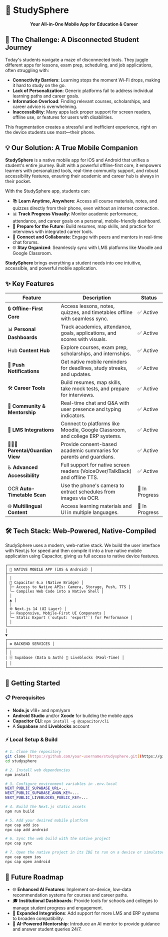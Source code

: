 # 📱 StudySphere

<div align="center">

**Your All-in-One Mobile App for Education & Career**

</div>

## 📌 The Challenge: A Disconnected Student Journey

Today's students navigate a maze of disconnected tools. They juggle different apps for lessons, exam prep, scheduling, and job applications, often struggling with:

* **Connectivity Barriers**: Learning stops the moment Wi-Fi drops, making it hard to study on the go.
* **Lack of Personalization**: Generic platforms fail to address individual learning paths and career goals.
* **Information Overload**: Finding relevant courses, scholarships, and career advice is overwhelming.
* **Inaccessibility**: Many apps lack proper support for screen readers, offline use, or features for users with disabilities.

This fragmentation creates a stressful and inefficient experience, right on the device students use most—their phone.

## 💡 Our Solution: A True Mobile Companion

**StudySphere** is a native mobile app for iOS and Android that unifies a student's entire journey. Built with a powerful offline-first core, it empowers learners with personalized tools, real-time community support, and robust accessibility features, ensuring their academic and career hub is always in their pocket.

With the StudySphere app, students can:

* 📚 **Learn Anytime, Anywhere**: Access all course materials, notes, and quizzes directly from their phone, even without an internet connection.
* 📊 **Track Progress Visually**: Monitor academic performance, attendance, and career goals on a personal, mobile-friendly dashboard.
* 🚀 **Prepare for the Future**: Build resumes, map skills, and practice for interviews with integrated career tools.
* 💬 **Connect and Collaborate**: Engage with peers and mentors in real-time chat forums.
* 🌐 **Stay Organized**: Seamlessly sync with LMS platforms like Moodle and Google Classroom.

**StudySphere** brings everything a student needs into one intuitive, accessible, and powerful mobile application.

## ✨ Key Features

| Feature                    | Description                                                                    | Status        |
| -------------------------- | ------------------------------------------------------------------------------ | ------------- |
| 🔒 **Offline-First Core** | Access lessons, notes, quizzes, and timetables offline with seamless sync.     | ✅ Active     |
| 📊 **Personal Dashboards** | Track academics, attendance, goals, applications, and scores with visuals.     | ✅ Active     |
|  Hub **Content Hub** | Explore courses, exam prep, scholarships, and internships.                     | ✅ Active     |
| 🔔 **Push Notifications** | Get native mobile reminders for deadlines, study streaks, and updates.          | ✅ Active     |
| 🛠️ **Career Tools** | Build resumes, map skills, take mock tests, and prepare for interviews.        | ✅ Active     |
| 💬 **Community & Mentorship** | Real-time chat and Q&A with user presence and typing indicators.               | ✅ Active     |
| 🔄 **LMS Integrations** | Connect to platforms like Moodle, Google Classroom, and college ERP systems.   | ✅ Active     |
| 👨‍👩‍👧 **Parental/Guardian View** | Provide consent-based academic summaries for parents and guardians.            | ✅ Active     |
| ♿ **Advanced Accessibility** | Full support for native screen readers (VoiceOver/TalkBack) and offline TTS.   | ✅ Active     |
| OCR **Auto-Timetable Scan** | Use the phone's camera to extract schedules from images via OCR.               | 🚧 In Progress |
| 🌐 **Multilingual Content** | Access learning materials and UI in multiple languages.                        | 🚧 In Progress |

## 🛠️ Tech Stack: Web-Powered, Native-Compiled

StudySphere uses a modern, web-native stack. We build the user interface with Next.js for speed and then compile it into a true native mobile application using Capacitor, giving us full access to native device features.

```
┌───────────────────────────────────────────────────────────────────────────┐
│ 📱 NATIVE MOBILE APP (iOS & Android) │
├───────────────────────────────────────────────────────────────────────────┤
│ │
│ 🔋 Capacitor 6.x (Native Bridge) │
│ ├─ Access to Native APIs: Camera, Storage, Push, TTS │
│ └─ Compiles Web Code into a Native Shell │
│ │
│ ▲ │
│ │
│ 🌐 Next.js 14 (UI Layer) │
│ ├─ Responsive, Mobile-First UI Components │
│ └─ Static Export (`output: 'export'`) for Performance │
│ │
└───────────────────────────────────────────────────────────────────────────┘
│
▼
┌───────────────────────────────────────────────────────────────────────────┐
│ ⚙️ BACKEND SERVICES │
├───────────────────────────────────────────────────────────────────────────┤
│ │
│ 🗄️ Supabase (Data & Auth) 🤝 Liveblocks (Real-Time) │
│ │
└───────────────────────────────────────────────────────────────────────────┘
```

## 🚀 Getting Started

### 📋 Prerequisites

* **Node.js** v18+ and npm/yarn
* **Android Studio** and/or **Xcode** for building the mobile apps
* **Capacitor CLI**: `npm install -g @capacitor/cli`
* A **Supabase** and **Liveblocks** account

### ⚡ Local Setup & Build

```bash
# 1. Clone the repository
git clone [https://github.com/your-username/studysphere.git](https://github.com/your-username/studysphere.git)
cd studysphere

# 2. Install web dependencies
npm install

# 3. Configure environment variables in .env.local
NEXT_PUBLIC_SUPABASE_URL=...
NEXT_PUBLIC_SUPABASE_ANON_KEY=...
NEXT_PUBLIC_LIVEBLOCKS_PUBLIC_KEY=...

# 4. Build the Next.js static assets
npm run build

# 5. Add your desired mobile platform
npx cap add ios
npx cap add android

# 6. Sync the web build with the native project
npx cap sync

# 7. Open the native project in its IDE to run on a device or simulator
npx cap open ios
npx cap open android
```

## 🔮 Future Roadmap

* 🌐 **Enhanced AI Features**: Implement on-device, low-data recommendation systems for courses and career paths.
* 🎓 **Institutional Dashboards**: Provide tools for schools and colleges to manage student progress and engagement.
* 🤝 **Expanded Integrations**: Add support for more LMS and ERP systems to broaden compatibility.
* 🤖 **AI-Powered Mentorship**: Introduce an AI mentor to provide guidance and answer student queries 24/7.
